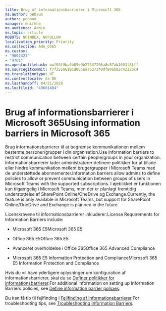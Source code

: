 ```yaml
---
title: Brug af informationsbarrierer i Microsoft 365
ms.author: pebaum
author: pebaum
manager: mnirkhe
ms.audience: Admin
ms.topic: article
ROBOTS: NOINDEX, NOFOLLOW
localization_priority: Priority
ms.collection: Adm_O365
ms.custom:
- "9002423"
- "4701"
ms.openlocfilehash: aaf03f9bc9b09e9b27847296a8c87ab1603f8fff
ms.sourcegitcommit: f7f25506191d0656a7637340df806b82c4232bc4
ms.translationtype: HT
ms.contentlocale: da-DK
ms.lasthandoff: 04/21/2020
ms.locfileid: "43601404"
---
```

# <a name="using-information-barriers-in-microsoft-365"></a><span data-ttu-id="99e92-102">Brug af informationsbarrierer i Microsoft 365</span><span class="sxs-lookup"><span data-stu-id="99e92-102">Using information barriers in Microsoft 365</span></span>

<span data-ttu-id="99e92-103">Brug informationsbarrierer til at begrænse kommunikationen mellem bestemte personer/grupper i din organisation.</span><span class="sxs-lookup"><span data-stu-id="99e92-103">Use information barriers to restrict communication between certain people/groups in your organization.</span></span> <span data-ttu-id="99e92-104">Informationsbarrierer lader administratorer definere politikker for at tillade eller hindre kommunikation mellem brugergrupper i Microsoft Teams med de understøttede abonnementer.</span><span class="sxs-lookup"><span data-stu-id="99e92-104">Information barriers allow admins to define policies to allow or prevent communication between groups of users in Microsoft Teams with the supported subscriptions.</span></span>  <span data-ttu-id="99e92-105">I øjeblikket er funktionen kun tilgængelig i Microsoft Teams, men der er planlagt fremtidig understøttelse af SharePoint Online/OneDrive og Exchange.</span><span class="sxs-lookup"><span data-stu-id="99e92-105">Currently, the feature is only available in Microsoft Teams, but support for SharePoint Online/OneDrive and Exchange is planned in the future.</span></span>

<span data-ttu-id="99e92-106">Licenskravene til informationsbarrierer inkluderer:</span><span class="sxs-lookup"><span data-stu-id="99e92-106">License Requirements for Information Barriers include:</span></span>

- <span data-ttu-id="99e92-107">Microsoft 365 E5</span><span class="sxs-lookup"><span data-stu-id="99e92-107">Microsoft 365 E5</span></span>

- <span data-ttu-id="99e92-108">Office 365 E5</span><span class="sxs-lookup"><span data-stu-id="99e92-108">Office 365 E5</span></span>

- <span data-ttu-id="99e92-109">Avanceret overholdelse i Office 365</span><span class="sxs-lookup"><span data-stu-id="99e92-109">Office 365 Advanced Compliance</span></span>

- <span data-ttu-id="99e92-110">Microsoft 365 E5 Information Protection and Compliance</span><span class="sxs-lookup"><span data-stu-id="99e92-110">Microsoft 365 E5 Information Protection and Compliance</span></span>

<span data-ttu-id="99e92-111">Hvis du vil have yderligere oplysninger om konfiguration af informationsbarrierer, skal du se [Definer politikker for informationsbarrierer](https://docs.microsoft.com/microsoft-365/compliance/information-barriers-policies).</span><span class="sxs-lookup"><span data-stu-id="99e92-111">For additional information on setting up Information Barriers policies, see [Define information barrier policies](https://docs.microsoft.com/microsoft-365/compliance/information-barriers-policies).</span></span>

<span data-ttu-id="99e92-112">Du kan få tip til fejlfinding i [Fejlfinding af informationsbarrierer](https://docs.microsoft.com/microsoft-365/compliance/information-barriers-troubleshooting).</span><span class="sxs-lookup"><span data-stu-id="99e92-112">For troubleshooting tips, see [Troubleshooting Information Barriers](https://docs.microsoft.com/microsoft-365/compliance/information-barriers-troubleshooting).</span></span>

